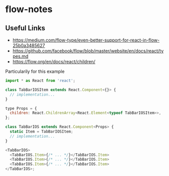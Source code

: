 # flow-notes

## Useful Links

* <https://medium.com/flow-type/even-better-support-for-react-in-flow-25b0a3485627>
* <https://github.com/facebook/flow/blob/master/website/en/docs/react/types.md> 
* <https://flow.org/en/docs/react/children/>

Particularily for this example
```js
import * as React from 'react';

class TabBarIOSItem extends React.Component<{}> {
  // implementation...
}

type Props = {
  children: React.ChildrenArray<React.Element<typeof TabBarIOSItem>>,
};

class TabBarIOS extends React.Component<Props> {
  static Item = TabBarIOSItem;
  // implementation...
}

<TabBarIOS>
  <TabBarIOS.Item>{/* ... */}</TabBarIOS.Item>
  <TabBarIOS.Item>{/* ... */}</TabBarIOS.Item>
  <TabBarIOS.Item>{/* ... */}</TabBarIOS.Item>
</TabBarIOS>;
```
